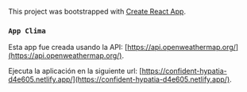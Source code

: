 This project was bootstrapped with [Create React App](https://github.com/facebook/create-react-app).

### `App Clima`

Esta app fue creada usando la API: [https://api.openweathermap.org/](https://api.openweathermap.org/).

Ejecuta la aplicación en la siguiente url: [https://confident-hypatia-d4e605.netlify.app/](https://confident-hypatia-d4e605.netlify.app/).
